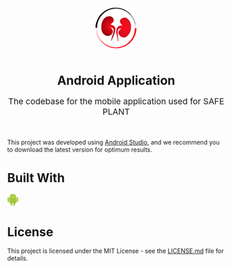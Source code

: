 <p align="center">
    <img style="display:block;text-align:center" src="./docs/readme-resources/safeplant-logo-only.svg" alt="logo" width="100" />
    <br/>
    <h1 align="center">Android Application</h1>
    <p align="center" style="font-size: 1.2rem;">The codebase for the mobile application used for SAFE PLANT</p>
</p>
<br/>

This project was developed using [Android Studio](https://developer.android.com/studio/), and we recommend you to download the latest version for optimum results.

# Built With

<a href="https://developer.android.com/studio/"><img src="./docs/readme-resources/technologies/android.svg" alt="Android" height="30" /></a>&nbsp;&nbsp;

# License

This project is licensed under the MIT License - see the [LICENSE.md](LICENSE.md) file for details.
